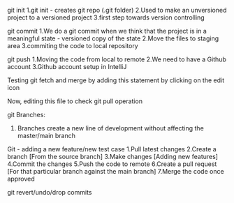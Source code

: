 git init
1.git init - creates git repo (.git folder)
2.Used to make an unversioned project to a versioned project
3.first step towards version controlling

git commit
1.We do a git commit when we think that the project is in a meaningful state - versioned copy of the state
2.Move the files to staging area
3.commiting the code to local repository

git push
1.Moving the code from local to remote
2.We need to have a Github account
3.Github account setup in IntelliJ

Testing git fetch and merge by adding this statement by clicking on the edit icon

Now, editing this file to check git pull operation

git Branches:
1. Branches create a new line of development without affecting the master/main branch

Git - adding a new feature/new test case
1.Pull latest changes
2.Create a branch [From the source branch]
3.Make changes [Adding new features]
4.Commit the changes
5.Push the code to remote
6.Create a pull request [For that particular branch against the main branch]
7.Merge the code once approved

git revert/undo/drop commits
